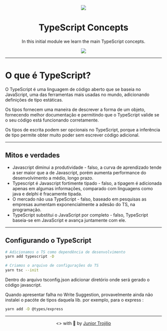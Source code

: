 <div align="center">
	<img src="https://user-images.githubusercontent.com/39541807/81132560-3a20a000-8f25-11ea-8179-4f4540936787.png">
	<h1> TypeScript Concepts</h1>
</div>
<p align="center">In this initial module we learn the main TypeScript concepts.</p>
<div display="inline" align="center">
<img src="https://img.shields.io/github/license/juniortrojilio/concept-typescript-gostack?style=flat-square">
</div>

---

# O que é TypeScript?

O TypeScript é uma linguagem de código aberto que se baseia no JavaScript, uma das ferramentas mais usadas no mundo, adicionando definições de tipo estáticas.

Os tipos fornecem uma maneira de descrever a forma de um objeto, fornecendo melhor documentação e permitindo que o TypeScript valide se o seu código está funcionando corretamente.

Os tipos de escrita podem ser opcionais no TypeScript, porque a inferência de tipo permite obter muito poder sem escrever código adicional.

---

## Mitos e verdades

- Javascript diminui a produtividade - falso, a curva de aprendizado tende a ser maior que a de Javascript, porém aumenta  performance do desenvolvimento a médio, longo prazo.
- Typescript é Javascript fortimente tipado - falso, a tipagem é adicionada apenas em algumas informações, comparado com linguagens como java e delphi é fracamente tipada.
- O mercado não usa TypeScript - falso, baseado em pesquisas as empresas aumentam exponencialmente a adesão do TS, na programação.
- TypeScript substitui o JavaScript por completo - falso, TypeScript baseia-se em JavaScript e avança juntamente com ele.

---

## Configurando o TypeScript

```bash
# Adicionamos o TS como dependência de desenvolvimento
yarn add typescript -D

# Criamos o arquivo de configurações do TS
yarn tsc --init
```

Dentro do arquivo tsconfig.json adicionar diretório onde será gerado o código javascript.

Quando apresentar falha no Write Suggestion, provavelmente ainda não instalei o pacóte de tipos daquela lib. por exemplo, para o express :

```bash
yarn add -D @types/express
```

---

<p align="center"> <> with 💙 by <a href="https://github.com/juniortrojilio">Junior Trojilio</a></p>
